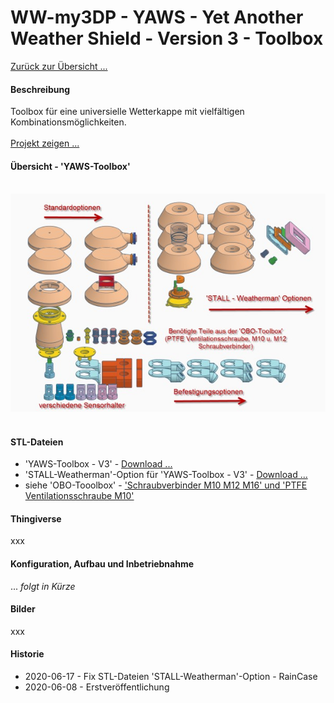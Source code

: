 # WW-my3DP - YAWS - Yet Another Weather Shield - Version 3 - Toolbox

[Zurück zur Übersicht ...](../README.md)

#### Beschreibung
Toolbox für eine universielle Wetterkappe mit vielfältigen Kombinationsmöglichkeiten.
<br><br>
[Projekt zeigen ...](https://github.com/wolwin/WW-mySHP/blob/master/SHP_YAWS/README.md)

#### Übersicht - 'YAWS-Toolbox'
<br>![WW-my3DP - YAWS](./img/3DP_YAWS_Overview_01.jpg "YAWS-Toolbox - Übersicht")
<br><br>

#### STL-Dateien
- 'YAWS-Toolbox - V3' - [Download ...](./bin/3DP_STL_YAWS_V3_20200608.zip)
- 'STALL-Weatherman'-Option für 'YAWS-Toolbox - V3' - [Download ...](./bin/3DP_STL_YAWS_V3_WM_20200617.zip)
- siehe 'OBO-Tooolbox' - ['Schraubverbinder M10 M12 M16' und 'PTFE Ventilationsschraube M10'](https://github.com/wolwin/WW-my3DP/blob/master/3DP_OBO/README.md#stl-dateien)

#### Thingiverse
xxx

#### Konfiguration, Aufbau und Inbetriebnahme
... _folgt in Kürze_

#### Bilder
xxx

#### Historie
- 2020-06-17 - Fix STL-Dateien 'STALL-Weatherman'-Option - RainCase
- 2020-06-08 - Erstveröffentlichung
